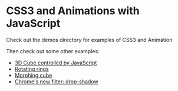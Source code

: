 CSS3 and Animations with JavaScript
===

Check out the demos directory for examples of CSS3 and Animation

Then check out some other examples:

* [3D Cube controlled by JavaScript](http://www.paulrhayes.com/experiments/cube-3d/)
* [Rotating rings](http://www.webkit.org/blog-files/3d-transforms/poster-circle.html)
* [Morphing cube](http://www.webkit.org/blog-files/3d-transforms/morphing-cubes.html)
* [Chrome's new filter: drop-shadow](http://dabblet.com/gist/2878485)
